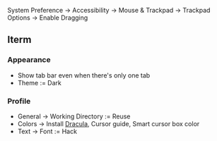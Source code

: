 System Preference -> Accessibility -> Mouse & Trackpad -> Trackpad Options -> Enable Dragging

## Iterm

### Appearance 
- Show tab bar even when there's only one tab
- Theme := Dark

### Profile
- General -> Working Directory := Reuse
- Colors -> Install [Dracula](https://draculatheme.com/iterm/), Cursor guide, Smart cursor box color
- Text -> Font := Hack
